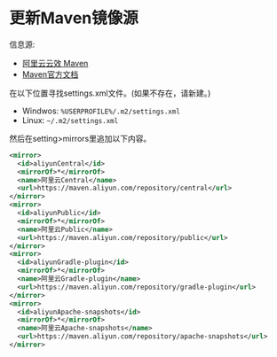 # 更新Maven镜像源

信息源:  

- [阿里云云效 Maven](https://developer.aliyun.com/mvn/guide)
- [Maven官方文档](https://maven.apache.org/settings.html#mirrors)

在以下位置寻找settings.xml文件。(如果不存在，请新建。)

- Windwos: `%USERPROFILE%/.m2/settings.xml`
- Linux: `~/.m2/settings.xml`

然后在setting>mirrors里追加以下内容。

```xml
<mirror>
  <id>aliyunCentral</id>
  <mirrorOf>*</mirrorOf>
  <name>阿里云Central</name>
  <url>https://maven.aliyun.com/repository/central</url>
</mirror>
<mirror>
  <id>aliyunPublic</id>
  <mirrorOf>*</mirrorOf>
  <name>阿里云Public</name>
  <url>https://maven.aliyun.com/repository/public</url>
</mirror>
<mirror>
  <id>aliyunGradle-plugin</id>
  <mirrorOf>*</mirrorOf>
  <name>阿里云Gradle-plugin</name>
  <url>https://maven.aliyun.com/repository/gradle-plugin</url>
</mirror>
<mirror>
  <id>aliyunApache-snapshots</id>
  <mirrorOf>*</mirrorOf>
  <name>阿里云Apache-snapshots</name>
  <url>https://maven.aliyun.com/repository/apache-snapshots</url>
</mirror>
```
